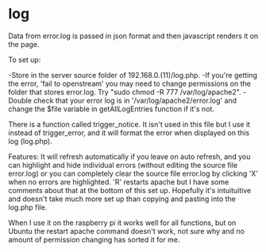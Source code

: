 # log

Data from error.log is passed in json format and then javascript renders it on the page.

To set up:

-Store in the server source folder of 192.168.0.(11)/log.php.
-If you're getting the error, 'fail to openstream' you may need to change permissions on the folder that stores error.log. Try "sudo chmod -R 777 /var/log/apache2".
-Double check that your error log is in '/var/log/apache2/error.log' and change the $file variable in getAllLogEntries function if it's not.

There is a function called trigger_notice. It isn't used in this file but I use it instead of trigger_error, and it will format the error when displayed on this log (log.php).

Features:
It will refresh automatically if you leave on auto refresh, and you can highlight and hide individual errors (without editing the source file error.log) or you can completely clear the source file error.log by clicking 'X' when no errors are highlighted. 'R' restarts apache but I have some comments about that at the bottom of this set up. Hopefully it's intuituitive and doesn't take much more set up than copying and pasting into the log.php file.

When I use it on the raspberry pi it works well for all functions, but on Ubuntu the restart apache command doesn't work, not sure why and no amount of permission changing has sorted it for me.
